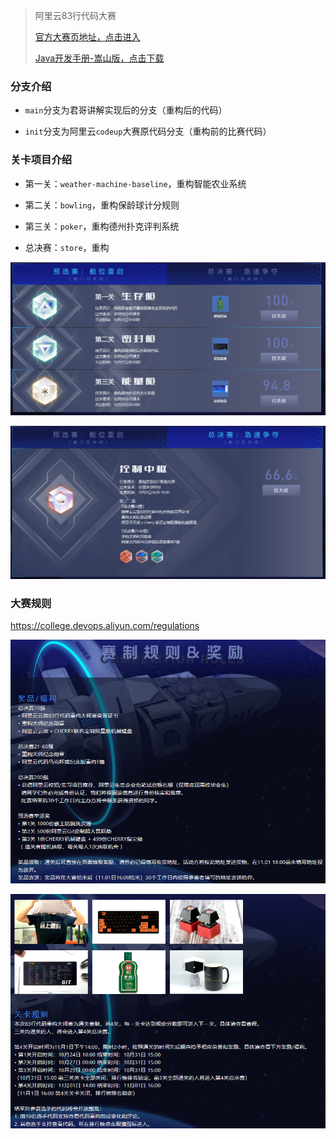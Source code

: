 > 阿里云83行代码大赛
>
> [官方大赛页地址，点击进入](https://college.devops.aliyun.com/)
>
> [Java开发手册-嵩山版，点击下载](https://developer.aliyun.com/topic/java20)



### 分支介绍

- `main`分支为君哥讲解实现后的分支（重构后的代码）

- `init`分支为阿里云`codeup`大赛原代码分支（重构前的比赛代码）



### 关卡项目介绍

- 第一关：`weather-machine-baseline`，重构智能农业系统

- 第二关：`bowling`，重构保龄球计分规则

- 第三关：`poker`，重构德州扑克评判系统

- 总决赛：`store`，重构

![1604238884161](./README.assets/1604238884161.png)

![1604238903288](./README.assets/1604238903288.png)



### 大赛规则

https://college.devops.aliyun.com/regulations

![1604238946914](./README.assets/1604238946914.png)

![1604238972095](./README.assets/1604238972095.png)
